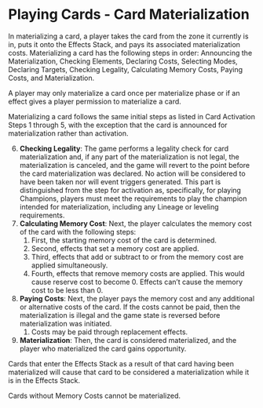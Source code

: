 # Playing Cards - Card Materialization

In materializing a card, a player takes the card from the zone it currently is in, puts it onto the Effects Stack, and pays its associated materialization costs. Materializing a card has the following steps in order: Announcing the Materialization, Checking Elements, Declaring Costs, Selecting Modes, Declaring Targets, Checking Legality, Calculating Memory Costs, Paying Costs, and Materialization.

A player may only materialize a card once per materialize phase or if an effect gives a player permission to materialize a card.

Materializing a card follows the same initial steps as listed in Card Activation Steps 1 through 5, with the exception that the card is announced for materialization rather than activation.

6. **Checking Legality**: The game performs a legality check for card materialization and, if any part of the materialization is not legal, the materialization is canceled, and the game will revert to the point before the card materialization was declared. No action will be considered to have been taken nor will event triggers generated. This part is distinguished from the step for activation as, specifically, for playing Champions, players must meet the requirements to play the champion intended for materialization, including any Lineage or leveling requirements.
7. **Calculating Memory Cost**: Next, the player calculates the memory cost of the card with the following steps:
   1. First, the starting memory cost of the card is determined.
   2. Second, effects that set a memory cost are applied.
   3. Third, effects that add or subtract to or from the memory cost are applied simultaneously.
   4. Fourth, effects that remove memory costs are applied. This would cause reserve cost to become 0. Effects can’t cause the memory cost to be less than 0.
8. **Paying Costs**: Next, the player pays the memory cost and any additional or alternative costs of the card. If the costs cannot be paid, then the materialization is illegal and the game state is reversed before materialization was initiated.
   1. Costs may be paid through replacement effects.
9. **Materialization**: Then, the card is considered materialized, and the player who materialized the card gains opportunity.

Cards that enter the Effects Stack as a result of that card having been materialized will cause that card to be considered a materialization while it is in the Effects Stack.

Cards without Memory Costs cannot be materialized.
